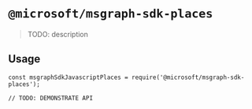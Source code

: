# `@microsoft/msgraph-sdk-places`

> TODO: description

## Usage

```
const msgraphSdkJavascriptPlaces = require('@microsoft/msgraph-sdk-places');

// TODO: DEMONSTRATE API
```
